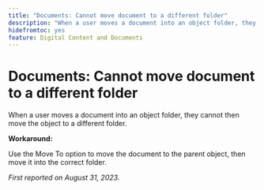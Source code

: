 ```yaml
---
title: "Documents: Cannot move document to a different folder"
description: "When a user moves a document into an object folder, they cannot then move the object to a different folder."
hidefromtoc: yes
feature: Digital Content and Documents
---
```


# Documents: Cannot move document to a different folder

When a user moves a document into an object folder, they cannot then move the object to a different folder.

**Workaround:**

Use the Move To option to move the document to the parent object, then move it into the correct folder.

_First reported on August 31, 2023._
